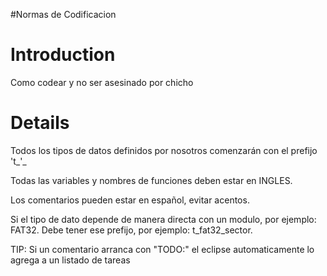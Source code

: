 #Normas de Codificacion

# Introduction #

Como codear y no ser asesinado por chicho


# Details #

Todos los tipos de datos definidos por nosotros comenzarán con el prefijo 't_'_

Todas las variables y nombres de funciones deben estar en INGLES.

Los comentarios pueden estar en español, evitar acentos.

Si el tipo de dato depende de manera directa con un modulo, por ejemplo: FAT32. Debe tener ese prefijo, por ejemplo: t\_fat32\_sector.

TIP: Si un comentario arranca con "TODO:" el eclipse automaticamente lo agrega a un listado de tareas